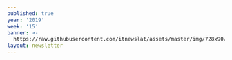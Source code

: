 ```yaml
---
published: true
year: '2019'
week: '15'
banner: >-
  https://raw.githubusercontent.com/itnewslat/assets/master/img/728x90/Banner-Resumen.jpg
layout: newsletter
---
```

